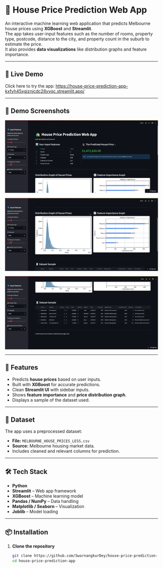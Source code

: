 # 🏡 House Price Prediction Web App

An interactive machine learning web application that predicts Melbourne house prices using **XGBoost** and **Streamlit**.  
The app takes user-input features such as the number of rooms, property type, postcode, distance to the city, and property count in the suburb to estimate the price.  
It also provides **data visualizations** like distribution graphs and feature importance.

---

## 🚀 Live Demo
 
Click here to try the app: https://house-price-prediction-app-kxfyh45xgjznjcdc28yvqc.streamlit.app/

---

## 📸 Demo Screenshots
![App Screenshot](Screenshot1.png)


![App Screenshot](Screenshot2.png)


![App Screenshot](Screenshot3.png)<!-- Replace with your screenshot filename -->

---

## 🚀 Features
- Predicts **house prices** based on user inputs.
- Built with **XGBoost** for accurate predictions.
- Clean **Streamlit UI** with sidebar inputs.
- Shows **feature importance** and **price distribution graph**.
- Displays a sample of the dataset used.

---

## 📂 Dataset
The app uses a preprocessed dataset:

- **File:** `MELBOURNE_HOUSE_PRICES_LESS.csv`
- **Source:** Melbourne housing market data.
- Includes cleaned and relevant columns for prediction.

---

## 🛠 Tech Stack
- **Python**
- **Streamlit** – Web app framework
- **XGBoost** – Machine learning model
- **Pandas / NumPy** – Data handling
- **Matplotlib / Seaborn** – Visualization
- **Joblib** – Model loading

---

## 📦 Installation

1. **Clone the repository**
   ```bash
   git clone https://github.com/SwarnangkurDey/house-price-prediction-app.git
   cd house-price-prediction-app

